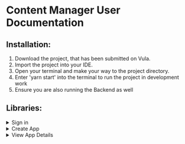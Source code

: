 # Content Manager User Documentation #

## Installation: ##
1. Download the project, that has been submitted on Vula.
2. Import the project into your IDE.
3. Open your terminal and make your way to the project directory.
4. Enter 'yarn start' into the terminal to run the project in development work
5. Ensure you are also running the Backend as well

## Libraries: ##
<details>
  <summary> Sign in </summary>
  <p>Enter your email and password and click the "Sign in" button</p>
</details>


<details>
  <summary> Create App </summary>
  <p>If you have not created an app yet, you will be directed to this page. Here you must provide a name and description for your app as well as an app logo.</p>
</details>

<details>
  <summary> View App Details </summary>
  <p>This page allows you to view the details of the app you created</p>
</details>
  
